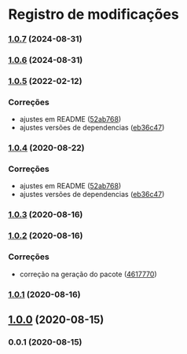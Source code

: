 # Registro de modificações

### [1.0.7](https://github.com/brodao2/act-jest-snapshot-console/compare/v1.0.6...v1.0.7) (2024-08-31)

### [1.0.6](https://github.com/brodao/act-jest-snapshot-console/compare/v1.0.5...v1.0.6) (2024-08-31)

### [1.0.5](https://github.com/brodao/act-jest-snapshot-console/compare/v1.0.3...v1.0.5) (2022-02-12)


### Correções

* ajustes em README ([52ab768](https://github.com/brodao/act-jest-snapshot-console/commit/52ab768f33afd23cde69a093715b379c2b7b1cef))
* ajustes versões de dependencias ([eb36c47](https://github.com/brodao/act-jest-snapshot-console/commit/eb36c476e3932550bb12d8f453590d505ede22f1))

### [1.0.4](https://github.com/brodao/act-jest-snapshot-console/compare/v1.0.3...v1.0.4) (2020-08-22)


### Correções

* ajustes em README ([52ab768](https://github.com/brodao/act-jest-snapshot-console/commit/52ab768f33afd23cde69a093715b379c2b7b1cef))
* ajustes versões de dependencias ([eb36c47](https://github.com/brodao/act-jest-snapshot-console/commit/eb36c476e3932550bb12d8f453590d505ede22f1))

### [1.0.3](https://github.com/brodao/act-jest-snapshot-console/compare/v1.0.2...v1.0.3) (2020-08-16)

### [1.0.2](https://github.com/brodao/act-jest-snapshot-console/compare/v1.0.1...v1.0.2) (2020-08-16)


### Correções

* correção na geração do pacote ([4617770](https://github.com/brodao/act-jest-snapshot-console/commit/4617770090661cda73842674b68a7f8e89f8b4b6))

### [1.0.1](https://github.com/brodao/act-jest-snapshot-console/compare/v1.0.0...v1.0.1) (2020-08-16)

## [1.0.0](https://github.com/brodao/act-jest-snapshot-console/compare/v0.0.1...v1.0.0) (2020-08-15)

### 0.0.1 (2020-08-15)
